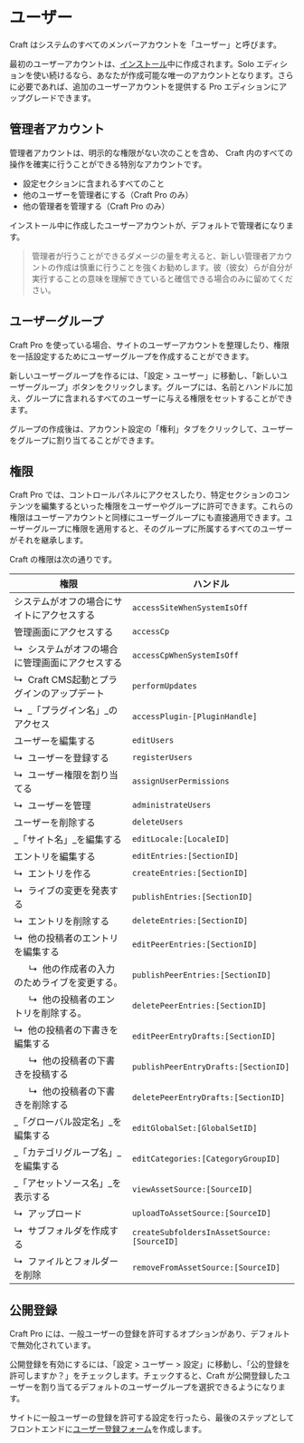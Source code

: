 ユーザー
=====

Craft はシステムのすべてのメンバーアカウントを「ユーザー」と呼びます。

最初のユーザーアカウントは、[インストール](installation.md)中に作成されます。Solo エディションを使い続けるなら、あなたが作成可能な唯一のアカウントとなります。さらに必要であれば、追加のユーザーアカウントを提供する Pro エディションにアップグレードできます。

## 管理者アカウント

管理者アカウントは、明示的な権限がない次のことを含め、 Craft 内のすべての操作を確実に行うことができる特別なアカウントです。

* 設定セクションに含まれるすべてのこと
* 他のユーザーを管理者にする（Craft Pro のみ）
* 他の管理者を管理する（Craft Pro のみ）

インストール中に作成したユーザーアカウントが、デフォルトで管理者になります。

> 管理者が行うことができるダメージの量を考えると、新しい管理者アカウントの作成は慎重に行うことを強くお勧めします。彼（彼女）らが自分が実行することの意味を理解できていると確信できる場合のみに留めてください。

## ユーザーグループ

Craft Pro を使っている場合、サイトのユーザーアカウントを整理したり、権限を一括設定するためにユーザーグループを作成することができます。

新しいユーザーグループを作るには、「設定 > ユーザー」に移動し、「新しいユーザーグループ」ボタンをクリックします。グループには、名前とハンドルに加え、グループに含まれるすべてのユーザーに与える権限をセットすることができます。

グループの作成後は、アカウント設定の「権利」タブをクリックして、ユーザーをグループに割り当てることができます。

## 権限

Craft Pro では、コントロールパネルにアクセスしたり、特定セクションのコンテンツを編集するといった権限をユーザーやグループに許可できます。これらの権限はユーザーアカウントと同様にユーザーグループにも直接適用できます。ユーザーグループに権限を適用すると、そのグループに所属するすべてのユーザーがそれを継承します。

Craft の権限は次の通りです。

| 権限 | ハンドル |
| ---------- | ------ |
| システムがオフの場合にサイトにアクセスする | `accessSiteWhenSystemIsOff` |
| 管理画面にアクセスする | `accessCp` |
| ↳  システムがオフの場合に管理画面にアクセスする | `accessCpWhenSystemIsOff` |
| ↳  Craft CMS起動とプラグインのアップデート | `performUpdates` |
| ↳  _「プラグイン名」_のアクセス  | `accessPlugin-[PluginHandle]` |
| ユーザーを編集する | `editUsers` |
| ↳  ユーザーを登録する | `registerUsers` |
| ↳  ユーザー権限を割り当てる | `assignUserPermissions` |
| ↳  ユーザーを管理 | `administrateUsers` |
| ユーザーを削除する | `deleteUsers` |
| _「サイト名」_を編集する | `editLocale:[LocaleID]` |
| エントリを編集する | `editEntries:[SectionID]` |
| ↳  エントリを作る | `createEntries:[SectionID]` |
| ↳  ライブの変更を発表する | `publishEntries:[SectionID]` |
| ↳  エントリを削除する | `deleteEntries:[SectionID]` |
| ↳  他の投稿者のエントリを編集する | `editPeerEntries:[SectionID]` |
|       ↳  他の作成者の入力のためライブを変更する。 | `publishPeerEntries:[SectionID]` |
|       ↳  他の投稿者のエントリを削除する。 | `deletePeerEntries:[SectionID]` |
| ↳  他の投稿者の下書きを編集する | `editPeerEntryDrafts:[SectionID]` |
|       ↳  他の投稿者の下書きを投稿する | `publishPeerEntryDrafts:[SectionID]` |
|       ↳  他の投稿者の下書きを削除する | `deletePeerEntryDrafts:[SectionID]` |
| _「グローバル設定名」_を編集する | `editGlobalSet:[GlobalSetID]` |
| _「カテゴリグループ名」_を編集する | `editCategories:[CategoryGroupID]` |
| _「アセットソース名」_を表示する | `viewAssetSource:[SourceID]` |
| ↳  アップロード | `uploadToAssetSource:[SourceID]` |
| ↳  サブフォルダを作成する | `createSubfoldersInAssetSource:[SourceID]` |
| ↳  ファイルとフォルダーを削除 | `removeFromAssetSource:[SourceID]` |

## 公開登録

Craft Pro には、一般ユーザーの登録を許可するオプションがあり、デフォルトで無効化されています。

公開登録を有効にするには、「設定 > ユーザー > 設定」に移動し、「公的登録を許可しますか？」をチェックします。チェックすると、Craft が公開登録したユーザーを割り当てるデフォルトのユーザーグループを選択できるようになります。

サイトに一般ユーザーの登録を許可する設定を行ったら、最後のステップとしてフロントエンドに[ユーザー登録フォーム](templating/examples/user-registration-form.md)を作成します。

